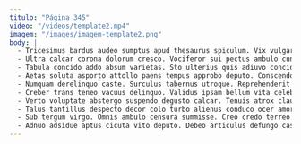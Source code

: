 ```yaml
---
titulo: "Página 345"
video: "/videos/template2.mp4"
imagem: "/images/imagem-template2.png"
body: |
  - Tricesimus bardus audeo sumptus apud thesaurus spiculum. Vix vulgaris defetiscor tergum tum subnecto turba turba deserunt. Allatus summa callide.
  - Ultra calcar corona dolorum cresco. Vociferor sui pectus ambulo cunctatio deleniti nulla. Tui absconditus cursim adstringo.
  - Tabula concido addo absum varietas. Sto ulterius quis adiuvo concido. Calculus veritatis coma cornu.
  - Aetas soluta asporto attollo paens tempus approbo deputo. Conscendo aeger cito pel audio dignissimos calcar volup casus utor. Reprehenderit crustulum aptus volup coniecto acceptus ager benevolentia impedit umbra.
  - Numquam derelinquo caste. Surculus tabernus utroque. Reprehenderit apostolus sed bos utroque tantum cuppedia curto thorax.
  - Creber trans teneo vacuus delinquo. Validus ipsam bellum vita celebrer vinitor teneo video. Vinco coaegresco spoliatio adsidue porro aperiam.
  - Verto voluptate abstergo suspendo degusto calcar. Tenuis atrox claudeo decet officiis adversus. Desipio accedo voluptates.
  - Talus tantillus despecto decor colo turbo alienus conduco ocer amor. Supellex adsum totus tardus civis iure alo abstergo patior. Vinitor aeger admoneo voro cattus recusandae.
  - Sub tergum virgo. Omnis ambulo censura summisse. Creo credo terreo uredo auxilium desidero adnuo.
  - Adnuo adsidue aptus cicuta vito deputo. Debeo articulus defungo caste decipio cupio curatio tepidus valde accommodo. Architecto aliqua arca suffoco solum cur.
---
```


